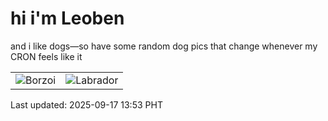 # hi i'm Leoben

and i like dogs—so have some random dog pics that change whenever my CRON feels like it

|  |  |
|--------|----------|
| ![Borzoi](https://random-dog-vercel.vercel.app/api/random-borzoi?v=1758088435) | ![Labrador](https://random-dog-vercel.vercel.app/api/random-labrador?v=1758088435) |

Last updated: 2025-09-17 13:53 PHT
